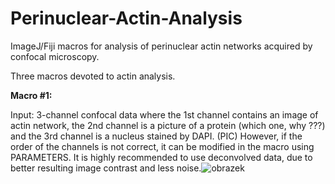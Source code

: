 # Perinuclear-Actin-Analysis
ImageJ/Fiji macros for analysis of perinuclear actin networks acquired by confocal microscopy.

Three macros devoted to actin analysis.

**Macro #1:**

Input: 3-channel confocal data where the 1st channel contains an image of actin network, the 2nd channel is a picture of a protein (which one, why ???) and the 3rd channel is a nucleus stained by DAPI. (PIC) However, if the order of the channels is not correct, it can be modified in the macro using PARAMETERS. It is highly recommended to use deconvolved data, due to better resulting image contrast and less noise.![obrazek](https://user-images.githubusercontent.com/63607289/157252036-34756bd8-26b2-4485-bba9-b88325f0d151.png)
